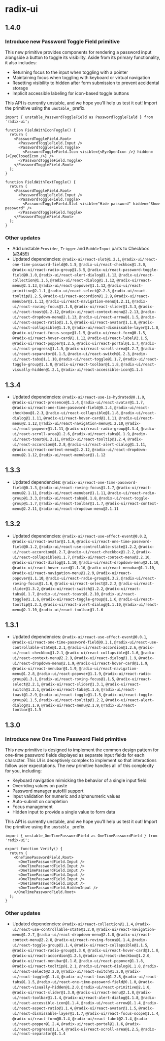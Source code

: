 # radix-ui

## 1.4.0

### Introduce new Password Toggle Field primitive

This new primitive provides components for rendering a password input alongside a button to toggle its visibility. Aside from its primary functionality, it also includes:

- Returning focus to the input when toggling with a pointer
- Maintaining focus when toggling with keyboard or virtual navigation
- Resetting visibility to hidden after form submission to prevent accidental storage
- Implicit accessible labeling for icon-based toggle buttons

This API is currently unstable, and we hope you'll help us test it out! Import the primitive using the `unstable_` prefix.

```tsx
import { unstable_PasswordToggleField as PasswordToggleField } from 'radix-ui';

function FieldWithIconToggle() {
  return (
    <PasswordToggleField.Root>
      <PasswordToggleField.Input />
      <PasswordToggleField.Toggle>
        <PasswordToggleField.Icon visible={<EyeOpenIcon />} hidden={<EyeClosedIcon />} />
      </PasswordToggleField.Toggle>
    </PasswordToggleField.Root>
  );
}

function FieldWithTextToggle() {
  return (
    <PasswordToggleField.Root>
      <PasswordToggleField.Input />
      <PasswordToggleField.Toggle>
        <PasswordToggleField.Slot visible="Hide password" hidden="Show password" />
      </PasswordToggleField.Toggle>
    </PasswordToggleField.Root>
  );
}
```

### Other updates

- Add unstable `Provider`, `Trigger` and `BubbleInput` parts to Checkbox ([#3459](https://github.com/radix-ui/primitives/pull/3459))
- Updated dependencies: `@radix-ui/react-slot@1.2.1`, `@radix-ui/react-one-time-password-field@0.1.5`, `@radix-ui/react-checkbox@1.3.0`, `@radix-ui/react-radio-group@1.3.5`, `@radix-ui/react-password-toggle-field@0.1.0`, `@radix-ui/react-alert-dialog@1.1.12`, `@radix-ui/react-collection@1.1.5`, `@radix-ui/react-dialog@1.1.12`, `@radix-ui/react-menu@2.1.13`, `@radix-ui/react-popover@1.1.12`, `@radix-ui/react-primitive@2.1.1`, `@radix-ui/react-select@2.2.3`, `@radix-ui/react-tooltip@1.2.5`, `@radix-ui/react-accordion@1.2.9`, `@radix-ui/react-menubar@1.1.13`, `@radix-ui/react-navigation-menu@1.2.11`, `@radix-ui/react-roving-focus@1.1.8`, `@radix-ui/react-slider@1.3.3`, `@radix-ui/react-toast@1.2.12`, `@radix-ui/react-context-menu@2.2.13`, `@radix-ui/react-dropdown-menu@2.1.13`, `@radix-ui/react-arrow@1.1.5`, `@radix-ui/react-aspect-ratio@1.1.5`, `@radix-ui/react-avatar@1.1.8`, `@radix-ui/react-collapsible@1.1.9`, `@radix-ui/react-dismissable-layer@1.1.8`, `@radix-ui/react-focus-scope@1.1.5`, `@radix-ui/react-form@0.1.5`, `@radix-ui/react-hover-card@1.1.12`, `@radix-ui/react-label@2.1.5`, `@radix-ui/react-popper@1.2.5`, `@radix-ui/react-portal@1.1.7`, `@radix-ui/react-progress@1.1.5`, `@radix-ui/react-scroll-area@1.2.7`, `@radix-ui/react-separator@1.1.5`, `@radix-ui/react-switch@1.2.3`, `@radix-ui/react-tabs@1.1.10`, `@radix-ui/react-toggle@1.1.7`, `@radix-ui/react-toggle-group@1.1.8`, `@radix-ui/react-toolbar@1.1.8`, `@radix-ui/react-visually-hidden@1.2.1`, `@radix-ui/react-accessible-icon@1.1.5`

## 1.3.4

- Updated dependencies: `@radix-ui/react-use-is-hydrated@0.1.0`, `@radix-ui/react-presence@1.1.4`, `@radix-ui/react-avatar@1.1.7`, `@radix-ui/react-one-time-password-field@0.1.4`, `@radix-ui/react-checkbox@1.2.3`, `@radix-ui/react-collapsible@1.1.8`, `@radix-ui/react-dialog@1.1.11`, `@radix-ui/react-hover-card@1.1.11`, `@radix-ui/react-menu@2.1.12`, `@radix-ui/react-navigation-menu@1.2.10`, `@radix-ui/react-popover@1.1.11`, `@radix-ui/react-radio-group@1.3.4`, `@radix-ui/react-scroll-area@1.2.6`, `@radix-ui/react-tabs@1.1.9`, `@radix-ui/react-toast@1.2.11`, `@radix-ui/react-tooltip@1.2.4`, `@radix-ui/react-accordion@1.2.8`, `@radix-ui/react-alert-dialog@1.1.11`, `@radix-ui/react-context-menu@2.2.12`, `@radix-ui/react-dropdown-menu@2.1.12`, `@radix-ui/react-menubar@1.1.12`

## 1.3.3

- Updated dependencies: `@radix-ui/react-one-time-password-field@0.1.3`, `@radix-ui/react-roving-focus@1.1.7`, `@radix-ui/react-menu@2.1.11`, `@radix-ui/react-menubar@1.1.11`, `@radix-ui/react-radio-group@1.3.3`, `@radix-ui/react-tabs@1.1.8`, `@radix-ui/react-toggle-group@1.1.7`, `@radix-ui/react-toolbar@1.1.7`, `@radix-ui/react-context-menu@2.2.11`, `@radix-ui/react-dropdown-menu@2.1.11`

## 1.3.2

- Updated dependencies: `@radix-ui/react-use-effect-event@0.0.2`, `@radix-ui/react-avatar@1.1.6`, `@radix-ui/react-one-time-password-field@0.1.2`, `@radix-ui/react-use-controllable-state@1.2.2`, `@radix-ui/react-accordion@1.2.7`, `@radix-ui/react-checkbox@1.2.2`, `@radix-ui/react-collapsible@1.1.7`, `@radix-ui/react-context-menu@2.2.10`, `@radix-ui/react-dialog@1.1.10`, `@radix-ui/react-dropdown-menu@2.1.10`, `@radix-ui/react-hover-card@1.1.10`, `@radix-ui/react-menubar@1.1.10`, `@radix-ui/react-navigation-menu@1.2.9`, `@radix-ui/react-popover@1.1.10`, `@radix-ui/react-radio-group@1.3.2`, `@radix-ui/react-roving-focus@1.1.6`, `@radix-ui/react-select@2.2.2`, `@radix-ui/react-slider@1.3.2`, `@radix-ui/react-switch@1.2.2`, `@radix-ui/react-tabs@1.1.7`, `@radix-ui/react-toast@1.2.10`, `@radix-ui/react-toggle@1.1.6`, `@radix-ui/react-toggle-group@1.1.6`, `@radix-ui/react-tooltip@1.2.3`, `@radix-ui/react-alert-dialog@1.1.10`, `@radix-ui/react-menu@2.1.10`, `@radix-ui/react-toolbar@1.1.6`

## 1.3.1

- Updated dependencies: `@radix-ui/react-use-effect-event@0.0.1`, `@radix-ui/react-one-time-password-field@0.1.1`, `@radix-ui/react-use-controllable-state@1.2.1`, `@radix-ui/react-accordion@1.2.6`, `@radix-ui/react-checkbox@1.2.1`, `@radix-ui/react-collapsible@1.1.6`, `@radix-ui/react-context-menu@2.2.9`, `@radix-ui/react-dialog@1.1.9`, `@radix-ui/react-dropdown-menu@2.1.9`, `@radix-ui/react-hover-card@1.1.9`, `@radix-ui/react-menubar@1.1.9`, `@radix-ui/react-navigation-menu@1.2.8`, `@radix-ui/react-popover@1.1.9`, `@radix-ui/react-radio-group@1.3.1`, `@radix-ui/react-roving-focus@1.1.5`, `@radix-ui/react-select@2.2.1`, `@radix-ui/react-slider@1.3.1`, `@radix-ui/react-switch@1.2.1`, `@radix-ui/react-tabs@1.1.6`, `@radix-ui/react-toast@1.2.9`, `@radix-ui/react-toggle@1.1.5`, `@radix-ui/react-toggle-group@1.1.5`, `@radix-ui/react-tooltip@1.2.2`, `@radix-ui/react-alert-dialog@1.1.9`, `@radix-ui/react-menu@2.1.9`, `@radix-ui/react-toolbar@1.1.5`

## 1.3.0

### Introduce new One Time Password Field primitive

This new primitive is designed to implement the common design pattern for one-time password fields displayed as separate input fields for each character. This UI is deceptively complex to implement so that interactions follow user expectations. The new primitive handles all of this complexity for you, including:

- Keyboard navigation mimicking the behavior of a single input field
- Overriding values on paste
- Password manager autofill support
- Input validation for numeric and alphanumeric values
- Auto-submit on completion
- Focus management
- Hidden input to provide a single value to form data

This API is currently unstable, and we hope you'll help us test it out! Import the primitive using the `unstable_` prefix.

```tsx
import { unstable_OneTimePasswordField as OneTimePasswordField } from 'radix-ui';

export function Verify() {
  return (
    <OneTimePasswordField.Root>
      <OneTimePasswordField.Input />
      <OneTimePasswordField.Input />
      <OneTimePasswordField.Input />
      <OneTimePasswordField.Input />
      <OneTimePasswordField.Input />
      <OneTimePasswordField.Input />
      <OneTimePasswordField.HiddenInput />
    </OneTimePasswordField.Root>
  );
}
```

### Other updates

- Updated dependencies: `@radix-ui/react-collection@1.1.4`, `@radix-ui/react-use-controllable-state@1.2.0`, `@radix-ui/react-navigation-menu@1.2.7`, `@radix-ui/react-dropdown-menu@2.1.8`, `@radix-ui/react-context-menu@2.2.8`, `@radix-ui/react-roving-focus@1.1.4`, `@radix-ui/react-toggle-group@1.1.4`, `@radix-ui/react-collapsible@1.1.5`, `@radix-ui/react-radio-group@1.3.0`, `@radix-ui/react-hover-card@1.1.8`, `@radix-ui/react-accordion@1.2.5`, `@radix-ui/react-checkbox@1.2.0`, `@radix-ui/react-menubar@1.1.8`, `@radix-ui/react-popover@1.1.8`, `@radix-ui/react-tooltip@1.2.1`, `@radix-ui/react-dialog@1.1.8`, `@radix-ui/react-select@2.2.0`, `@radix-ui/react-switch@1.2.0`, `@radix-ui/react-toggle@1.1.4`, `@radix-ui/react-toast@1.2.8`, `@radix-ui/react-tabs@1.1.5`, `@radix-ui/react-one-time-password-field@0.1.0`, `@radix-ui/react-visually-hidden@1.2.0`, `@radix-ui/react-primitive@2.1.0`, `@radix-ui/react-slider@1.3.0`, `@radix-ui/react-menu@2.1.8`, `@radix-ui/react-toolbar@1.1.4`, `@radix-ui/react-alert-dialog@1.1.8`, `@radix-ui/react-accessible-icon@1.1.4`, `@radix-ui/react-arrow@1.1.4`, `@radix-ui/react-aspect-ratio@1.1.4`, `@radix-ui/react-avatar@1.1.5`, `@radix-ui/react-dismissable-layer@1.1.7`, `@radix-ui/react-focus-scope@1.1.4`, `@radix-ui/react-form@0.1.4`, `@radix-ui/react-label@2.1.4`, `@radix-ui/react-popper@1.2.4`, `@radix-ui/react-portal@1.1.6`, `@radix-ui/react-progress@1.1.4`, `@radix-ui/react-scroll-area@1.2.5`, `@radix-ui/react-separator@1.1.4`
